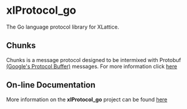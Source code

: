 # xlProtocol_go

The Go language protocol library for XLattice.

## Chunks

Chunks is a message protocol designed to be intermixed with Protobuf
[(Google's Protocol Buffer)](http://code.google.com/p/protobuf/) messages.
For more information click 
[here](https://github.com/jddixon/xlProtocol_go/ghpDocs/chunks.html)

## On-line Documentation

More information on the **xlProtocol_go** project can be found [here](https://jddixon.github.io/xlProtocol_go)

